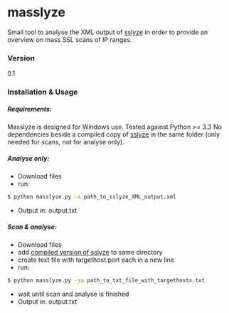 # masslyze

Small tool to analyse the XML output of [sslyze](https://github.com/nabla-c0d3/sslyze) in order to provide an overview on mass SSL scans of IP ranges.

### Version
0.1

### Installation & Usage
##### Requirements:
Masslyze is designed for Windows use. Tested against Python >= 3.3 No dependencies beside a compiled copy of [sslyze](https://github.com/nabla-c0d3/sslyze) in the same folder (only needed for scans, not for analyse only).

##### Analyse only:
- Download files
- run:
```sh
$ python masslyze.py -a path_to_sslyze_XML_output.xml
```
- Output in: output.txt

##### Scan & analyse:
- Download files
- add [compiled version of sslyze](https://github.com/nabla-c0d3/sslyze/releases) to same directory
- create text file with targethost:port each in a new line
- run:
```sh
$ python masslyze.py -sa path_to_txt_file_with_targethosts.txt
```
- wait until scan and analyse is finished
- Output in: output.txt

